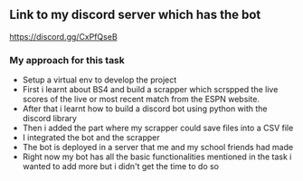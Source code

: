 ## Link to my discord server which has the bot

https://discord.gg/CxPfQseB

### My approach for this task

* Setup a virtual env to develop the project<br>
* First i learnt about BS4 and build a scrapper which scrspped the live scores of the live or most recent match from the ESPN website.<br>
* After that i learnt how to build a discord bot using python with the discord library<br>
* Then i added the part where my scrapper could save files into a CSV file<br>
* I integrated the bot and the scrapper<br>
* The bot is deployed in a server that me and my school friends had made<br>
* Right now my bot has all the basic functionalities mentioned in the task i wanted to add more but i didn't get the time to do so<br>


